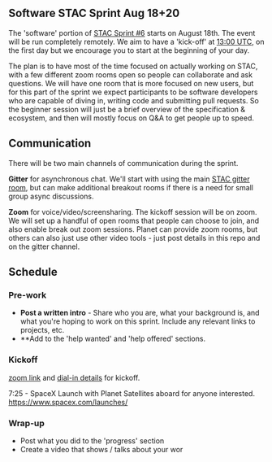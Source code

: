 ## Software STAC Sprint Aug 18+20

The 'software' portion of [STAC Sprint #6](https://medium.com/radiant-earth-insights/join-us-for-stac-sprint-6-our-first-fully-remote-event-28e118a5279c) starts
on August 18th. The event will be run completely remotely. We aim to have a 'kick-off' at [13:00 UTC](https://www.timeanddate.com/worldclock/fixedtime.html?msg=STAC+Sprint+%236+Kickoff&iso=20200818T13&p1=1440),
on the first day but we encourage you to start at the beginning of your day.

The plan is to have most of the time focused on actually working on STAC, with a few different zoom rooms open so people can collaborate and ask questions. We will
have one room that is more focused on new users, but for this part of the sprint we expect participants to be software developers who are capable of diving in, 
writing code and submitting pull requests. So the beginner session will just be a brief overview of the specification & ecosystem, and then will mostly focus
on Q&A to get people up to speed. 

## Communication

There will be two main channels of communication during the sprint.

**Gitter** for asynchronous chat. We'll start with using the main [STAC gitter room](https://gitter.im/SpatioTemporal-Asset-Catalog/Lobby), but can make additional
breakout rooms if there is a need for small group async discussions.

**Zoom** for voice/video/screensharing. The kickoff session will be on zoom. We will set up a handful of open rooms that people can choose to join, and also enable
break out zoom sessions. Planet can provide zoom rooms, but others can also just use other video tools - just post details in this repo and on the gitter channel.

## Schedule

### Pre-work

* **Post a written intro** - Share who you are, what your background is, and what you're hoping to work on this sprint. Include any relevant links to projects, etc.
* **Add to the 'help wanted' and 'help offered' sections.

### Kickoff

[zoom link](https://planet.zoom.us/j/93187144321) and [dial-in details](https://applications.zoom.us/addon/invitation/detail?meetingUuid=GaPFphWHSAOgWKKFAZpIpQ%3D%3D&signature=70b83bee0949836eee2c4fda1d40dff9f39ae840a457ad92b0847cb1eb6fdcd1) for kickoff. 

7:25 - SpaceX Launch with Planet Satellites aboard for anyone interested. https://www.spacex.com/launches/

### Wrap-up

* Post what you did to the 'progress' section
* Create a video that shows / talks about your wor
